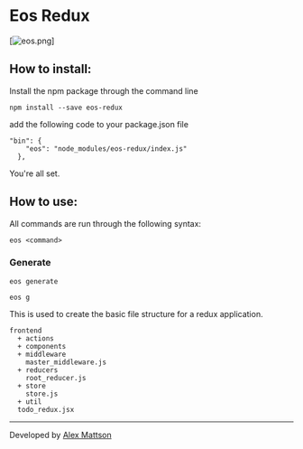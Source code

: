 # Eos Redux

[![eos.png](https://s10.postimg.org/7hfcpvwpl/eos.png)]


## How to install:

Install the npm package through the command line

```
npm install --save eos-redux
```
add the following code to your package.json file
```
"bin": {
    "eos": "node_modules/eos-redux/index.js"
  },
```
You're all set.

## How to use:

All commands are run through the following syntax:
```
eos <command>
```

### Generate

```
eos generate
```

```
eos g
```
This is used to create the basic file structure for a redux application.

```
frontend
  + actions
  + components
  + middleware
  	master_middleware.js
  + reducers
  	root_reducer.js
  + store
  	store.js
  + util
  todo_redux.jsx
```

---
Developed by [Alex Mattson](http://www.alexmattson.com)
